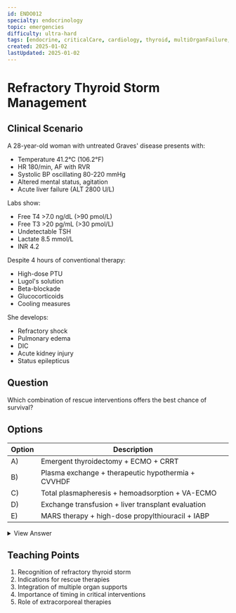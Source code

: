 ```yaml
---
id: ENDO012
specialty: endocrinology
topic: emergencies
difficulty: ultra-hard
tags: [endocrine, criticalCare, cardiology, thyroid, multiOrganFailure, claude35Sonnet]
created: 2025-01-02
lastUpdated: 2025-01-02
---
```


# Refractory Thyroid Storm Management

## Clinical Scenario
A 28-year-old woman with untreated Graves' disease presents with:
- Temperature 41.2°C (106.2°F)
- HR 180/min, AF with RVR
- Systolic BP oscillating 80-220 mmHg
- Altered mental status, agitation
- Acute liver failure (ALT 2800 U/L)

Labs show:
- Free T4 >7.0 ng/dL (>90 pmol/L)
- Free T3 >20 pg/mL (>30 pmol/L)
- Undetectable TSH
- Lactate 8.5 mmol/L
- INR 4.2

Despite 4 hours of conventional therapy:
- High-dose PTU
- Lugol's solution
- Beta-blockade
- Glucocorticoids
- Cooling measures

She develops:
- Refractory shock
- Pulmonary edema
- DIC
- Acute kidney injury
- Status epilepticus

## Question
Which combination of rescue interventions offers the best chance of survival?

## Options
| Option | Description |
|--------|-------------|
| A)     | Emergent thyroidectomy + ECMO + CRRT |
| B)     | Plasma exchange + therapeutic hypothermia + CVVHDF |
| C)     | Total plasmapheresis + hemoadsorption + VA-ECMO |
| D)     | Exchange transfusion + liver transplant evaluation |
| E)     | MARS therapy + high-dose propylthiouracil + IABP |

<details>
<summary>View Answer</summary>

## Correct Answer
B

## Explanation

This case represents thyroid storm with:
1. Burch-Wartofsky score >45 (definite thyroid storm)
2. Multiple organ failure
3. Failure of conventional therapy

Management rationale for Option B:

1. Plasma Exchange:
   - Rapidly removes excess thyroid hormones
   - Replaces coagulation factors
   - Reduces cytokine storm
   - Clinical evidence supports use in refractory cases

2. Therapeutic Hypothermia:
   - Controls hyperpyrexia
   - Reduces metabolic demand
   - Neuroprotective effects
   - Helps manage seizures

3. CVVHDF:
   - Manages fluid balance
   - Removes inflammatory mediators
   - Corrects metabolic derangements
   - Better hemodynamic tolerance

Why other options are suboptimal:

Option A:
- Emergency surgery extremely high-risk
- Bleeding risk prohibitive
- ECMO alone doesn't address hormone excess

Option C:
- VA-ECMO not primary indication
- Total plasmapheresis too aggressive
- Higher bleeding risk

Option D:
- Exchange transfusion less effective
- Liver transplant premature
- Doesn't address immediate crisis

Option E:
- MARS ineffective for thyroid hormone
- Additional PTU unlikely to help
- IABP insufficient support

Critical Success Factors:
1. Rapid hormone removal
2. Multi-organ support
3. Prevention of further decompensation
4. Treatment of precipitating factors

## Core Concepts
1. Pathophysiology of thyroid storm
2. Extracorporeal hormone removal
3. Multi-organ failure management
4. Therapeutic temperature management
5. Timing of interventions

## References
- AACE/ATA Guidelines 2020: "Management of Thyroid Storm"
- J Clin Endocrinol Metab 2019: "Plasma Exchange in Endocrine Emergencies"
- Critical Care 2021: "Temperature Management in Critical Illness"
- NEJM 2019: "Thyroid Storm: An Updated Review"
</details>

## Teaching Points
1. Recognition of refractory thyroid storm
2. Indications for rescue therapies
3. Integration of multiple organ supports
4. Importance of timing in critical interventions
5. Role of extracorporeal therapies
